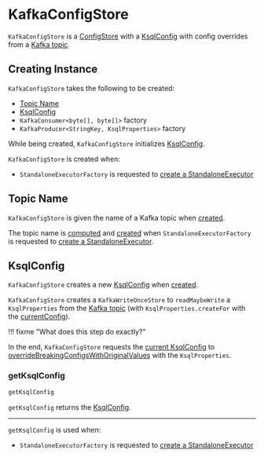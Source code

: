 # KafkaConfigStore

`KafkaConfigStore` is a [ConfigStore](ConfigStore.md) with a [KsqlConfig](#ksqlConfig) with config overrides from a [Kafka topic](#topicName).

## Creating Instance

`KafkaConfigStore` takes the following to be created:

* [Topic Name](#topicName)
* <span id="currentConfig"> [KsqlConfig](../KsqlConfig.md)
* <span id="consumer"> `KafkaConsumer<byte[], byte[]>` factory
* <span id="producer"> `KafkaProducer<StringKey, KsqlProperties>` factory

While being created, `KafkaConfigStore` initializes [KsqlConfig](#ksqlConfig).

`KafkaConfigStore` is created when:

* `StandaloneExecutorFactory` is requested to [create a StandaloneExecutor](StandaloneExecutorFactory.md#create)

## <span id="topicName"> Topic Name

`KafkaConfigStore` is given the name of a Kafka topic when [created](#creating-instance).

The topic name is [computed](../rest/ReservedInternalTopics.md#configsTopic) and [created](../KsqlInternalTopicUtils.md#ensureTopic) when `StandaloneExecutorFactory` is requested to [create a StandaloneExecutor](StandaloneExecutorFactory.md#create).

## <span id="ksqlConfig"> KsqlConfig

`KafkaConfigStore` creates a new [KsqlConfig](../KsqlConfig.md) when [created](#creating-instance).

`KafkaConfigStore` creates a `KafkaWriteOnceStore` to `readMaybeWrite` a `KsqlProperties` from the [Kafka topic](#topicName) (with `KsqlProperties.createFor` with the [currentConfig](#currentConfig)).

!!! fixme "What does this step do exactly?"

In the end, `KafkaConfigStore` requests the [current KsqlConfig](#currentConfig) to [overrideBreakingConfigsWithOriginalValues](../KsqlConfig.md#overrideBreakingConfigsWithOriginalValues) with the `KsqlProperties`.

### <span id="getKsqlConfig"> getKsqlConfig

```scala
getKsqlConfig
```

`getKsqlConfig` returns the [KsqlConfig](#ksqlConfig).

---

`getKsqlConfig` is used when:

* `StandaloneExecutorFactory` is requested to [create a StandaloneExecutor](StandaloneExecutorFactory.md#create)
